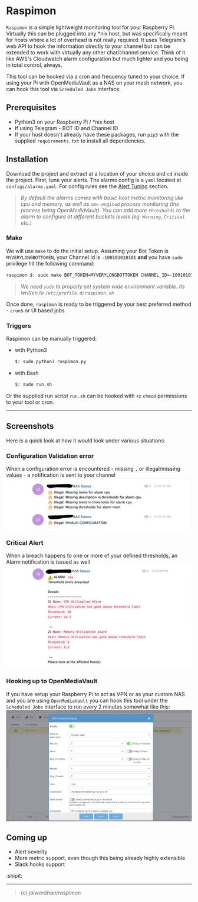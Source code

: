 # Raspimon
`Raspimon` is a simple lightweight monitoring tool for your Raspberry Pi. Virtually this can be plugged into any *nix host, but was specifically meant for hosts where a lot of overhead is not really required. It uses Telegram's web API to hook the information directly to your channel but can be extended to work with virtually any other chat/channel service. Think of it like AWS's Cloudwatch alarm configuration but much lighter and you being in total control, always.

This tool can be hooked via a cron and frequency tuned to your choice. If using your Pi with OpenMediaVault as a NAS on your mesh network, you can hook this tool via `Scheduled Jobs` interface.

## Prerequisites
- Python3 on your Raspberry Pi / *nix host
- If using Telegram - BOT ID and Channel ID
- If your host doesn't already have these packages, run `pip3` with the supplied `requirements.txt` to install all dependencies.

## Installation
Download the project and extract at a location of your choice and `cd` inside the project. First, tune your alerts. The alarms config is a `yaml` located at `configs/alarms.yaml`. For config rules see the [Alert Tuning](configs/README.md) section.

> _By default the alarms comes with basic host metric monitoring like cpu and memory, as well as `omv-engined` process monitoring (the process being OpenMediaVault). You can add more `thresholds` to the alarm to configure at different buckets levels (eg. `Warning`, `Critical` etc.)_

### Make
We will use `make` to do the initial setup. Assuming your Bot Token is `MYVERYLONGBOTTOKEN`, your Channel Id is `-100101010101` **and** you have `sudo` privilege hit the following command:

```bash
raspimon $: sudo make BOT_TOKEN=MYVERYLONGBOTTOKEN CHANNEL_ID=-100101010101 install
```

> _We need `sudo` to properly set system wide environment variable. Its written to `/etc/profile.d/raspimon.sh`_

Once done, `raspimon` is ready to be triggered by your best preferred method - `cron`s or UI based jobs.

### Triggers
Raspimon can be manually triggered:
- with Python3 
    ```bash
    $: sudo python3 raspimon.py
    ```
- with Bash
    ```bash
    $: sudo run.sh
    ```

Or the supplied run script `run.sh` can be hooked with `+x` `chmod` permissions to your tool or cron.

<hr/>

## Screenshots
Here is a quick look at how it would look under various situations:

### Configuration Validation error
When a configuration error is encountered - missing `,` or illegal/missing values - a notification is sent to your channel
![Validation error SS](assets/validation_error.png "Validation error")

### Critical Alert
When a breach happens to one or more of your defined thresholds, an Alarm notification is issued as well
![Critical Alert SS](assets/alert.png "Critical Alert")

### Hooking up to OpenMediaVault
If you have setup your Raspberry Pi to act as VPN or as your custom NAS and you are using `OpenMediaVault` you can hook this tool under the `Scheduled Jobs` interface to run every 2 minutes somewhat like this:
![OMV Hook](assets/omv_job.png "OpenMediaVault hook")

## Coming up
- Alert severity
- More metric support, even though this being already highly extensible
- Slack hooks support

:shipit:
<hr>

> (c) _jaiwardhan/raspimon_


